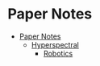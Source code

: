 # Paper Notes
- [Paper Notes](./paper_notes.md)
    - [Hyperspectral](./hyperspectral/hyperspectral.md)
      - [Robotics](./hyperspectral/hyperspectral_robotics.md)


